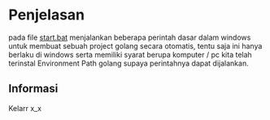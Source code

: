 # Penjelasan
pada file [start.bat](https://github.com/syauqqii/Popular-Programming-Technology/blob/main/Nomor%203%20-%20Rest%20API/Automation%20Project%20Maker/start.bat) menjalankan beberapa perintah dasar dalam windows untuk membuat sebuah project golang secara otomatis, tentu saja ini hanya berlaku di windows serta memiliki syarat berupa komputer / pc kita telah terinstal Environment Path golang supaya perintahnya dapat dijalankan.

## Informasi
Kelarr x_x
